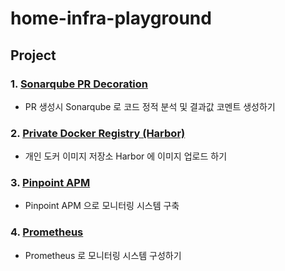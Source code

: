 # home-infra-playground

## Project
### 1. [Sonarqube PR Decoration](https://github.com/yellowsunn/home-infra-playground/tree/main/sonarqube-pr-decoration)
* PR 생성시 Sonarqube 로 코드 정적 분석 및 결과값 코멘트 생성하기

### 2. [Private Docker Registry (Harbor)](https://github.com/yellowsunn/home-infra-playground/tree/main/private-docker-registry-example)
* 개인 도커 이미지 저장소 Harbor 에 이미지 업로드 하기

### 3. [Pinpoint APM](https://github.com/yellowsunn/home-infra-playground/tree/main/pinpoint-apm)
* Pinpoint APM 으로 모니터링 시스템 구축

### 4. [Prometheus](https://github.com/yellowsunn/home-infra-playground/tree/main/prometheus)
* Prometheus 로 모니터링 시스템 구성하기
